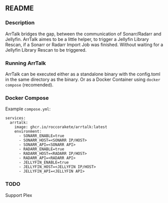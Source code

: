 ## README

### Description
ArrTalk bridges the gap, between the communication of Sonarr/Radarr and Jellyfin.
ArrTalk aimes to be a little helper, to trigger a Jellyfin Library Rescan, if a Sonarr or Radarr Import Job was finished. Without waiting for a Jellyfin Library Rescan to be triggered.

### Running ArrTalk

ArrTalk can be executed either as a standalone binary with the config.toml in the same directory as the binary.
Or as a Docker Container using `docker compose` (recomended).

### Docker Compose

Example `compose.yml`:

```
services:
  arrtalk:
    image: ghcr.io/roccorakete/arrtalk:latest
    environment:
      - SONARR_ENABLE=true
      - SONARR_HOST=<SONARR IP/HOST>
      - SONARR_API=<SONARR API>
      - RADARR_ENABLE=true
      - RADARR_HOST=<RADARR IP/HOST>
      - RADARR_API=<RADARR API>
      - JELLYFIN_ENABLE=true
      - JELLYFIN_HOST=<JELLYFIN IP/HOST>
      - JELLYFIN_API=<JELLYFIN API>
```
### TODO

Support Plex